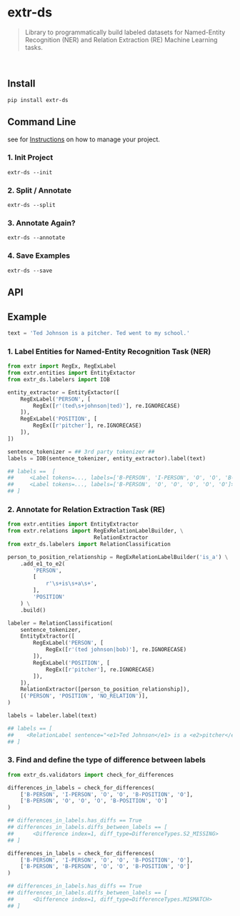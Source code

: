 # extr-ds
> Library to programmatically build labeled datasets for Named-Entity Recognition (NER) and Relation Extraction (RE) Machine Learning tasks.

<br />

## Install

```
pip install extr-ds
```

## Command Line

see for [Instructions](https://medium.com/@pasdan/building-custom-named-entity-recognition-models-e4d8d95804e) on how to manage your project.

### 1. Init Project
```
extr-ds --init
```

### 2. Split / Annotate
```
extr-ds --split
```

### 3. Annotate Again?
```
extr-ds --annotate
```

### 4. Save Examples
```
extr-ds --save
```

## API

## Example

```python
text = 'Ted Johnson is a pitcher. Ted went to my school.'
```

### 1. Label Entities for Named-Entity Recognition Task (NER)

```python
from extr import RegEx, RegExLabel
from extr.entities import EntityExtactor
from extr_ds.labelers import IOB

entity_extractor = EntityExtactor([
    RegExLabel('PERSON', [
        RegEx([r'(ted\s+johnson|ted)'], re.IGNORECASE)
    ]),
    RegExLabel('POSITION', [
        RegEx([r'pitcher'], re.IGNORECASE)
    ]),
])

sentence_tokenizer = ## 3rd party tokenizer ##
labels = IOB(sentence_tokenizer, entity_extractor).label(text)

## labels ==  [
##     <Label tokens=..., labels=['B-PERSON', 'I-PERSON', 'O', 'O', 'B-POSITION', 'O']>,
##     <Label tokens=..., labels=['B-PERSON', 'O', 'O', 'O', 'O', 'O']>
## ]
```

### 2. Annotate for Relation Extraction Task (RE)

```python
from extr.entities import EntityExtractor
from extr.relations import RegExRelationLabelBuilder, \
                           RelationExtractor
from extr_ds.labelers import RelationClassification

person_to_position_relationship = RegExRelationLabelBuilder('is_a') \
    .add_e1_to_e2(
        'PERSON',
        [
            r'\s+is\s+a\s+',
        ],
        'POSITION'
    ) \
    .build()

labeler = RelationClassification(
    sentence_tokenizer,
    EntityExtractor([
        RegExLabel('PERSON', [
            RegEx([r'(ted johnson|bob)'], re.IGNORECASE)
        ]),
        RegExLabel('POSITION', [
            RegEx([r'pitcher'], re.IGNORECASE)
        ]),
    ]),
    RelationExtractor([person_to_position_relationship]),
    [('PERSON', 'POSITION', 'NO_RELATION')],
)

labels = labeler.label(text)

## labels == [
##    <RelationLabel sentence="<e1>Ted Johnson</e1> is a <e2>pitcher</e2>." label="is_a">
## ]
```

### 3. Find and define the type of difference between labels

```python
from extr_ds.validators import check_for_differences

differences_in_labels = check_for_differences(
    ['B-PERSON', 'I-PERSON', 'O', 'O', 'B-POSITION', 'O'],
    ['B-PERSON', 'O', 'O', 'O', 'B-POSITION', 'O']
)

## differences_in_labels.has_diffs == True
## differences_in_labels.diffs_between_labels == [
##      <Difference index=1, diff_type=DifferenceTypes.S2_MISSING>
## ]

differences_in_labels = check_for_differences(
    ['B-PERSON', 'I-PERSON', 'O', 'O', 'B-POSITION', 'O'],
    ['B-PERSON', 'B-PERSON', 'O', 'O', 'B-POSITION', 'O']
)

## differences_in_labels.has_diffs == True
## differences_in_labels.diffs_between_labels == [
##      <Difference index=1, diff_type=DifferenceTypes.MISMATCH>
## ]
```

